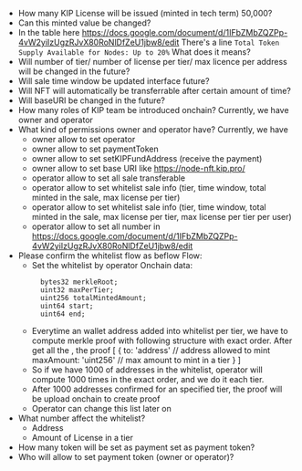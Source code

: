 - How many KIP License will be issued (minted in tech term) 50,000? 
- Can this minted value be changed?
- In the table here https://docs.google.com/document/d/1IFbZMbZQZPp-4vW2yiIzUgzRJvX80RoNlDfZeU1jbw8/edit
There's a line `Total Token Supply Available for Nodes: Up to 20%` What does it means?
- Will number of tier/ number of license per tier/ max licence per address will be changed in the future?
- Will sale time window be updated interface future?
- Will NFT will automatically be transferrable after certain amount of time?
- Will baseURI be changed in the future?
- How many roles of KIP team be introduced onchain?
    Currently, we have owner and operator
- What kind of permissions owner and operator have?
    Currently, we have 
    - owner allow to set operator
    - owner allow to set paymentToken
    - owner allow to set setKIPFundAddress (receive the payment)
    - owner allow to set base URI like https://node-nft.kip.pro/
    - operator allow to set all sale transferable
    - operator allow to set whitelist sale info (tier, time window, total minted in the sale, max license per tier)
    - operator allow to set whitelist sale info (tier, time window, total minted in the sale, max license per tier, max license per tier per user)
    - operator allow to set all number in https://docs.google.com/document/d/1IFbZMbZQZPp-4vW2yiIzUgzRJvX80RoNlDfZeU1jbw8/edit
- Please confirm the whitelist flow as beflow
    Flow:
    - Set the whitelist by operator
      Onchain data:
      ```
        bytes32 merkleRoot;
        uint32 maxPerTier;
        uint256 totalMintedAmount;
        uint64 start;
        uint64 end;
      ```
    - Everytime an wallet address added into whitelist per tier, we have to compute merkle proof with following structure with exact order. After get all the , the proof
    [
      {
        to: 'address' // address allowed to mint
        maxAmount: 'uint256' // max amount to mint in a tier
      }
    ]
    - So if we have 1000 of addresses in the whitelist, operator will compute 1000 times in the exact order, and we do it each tier. 
    - After 1000 addresses confirmed for an specified tier, the proof will be upload onchain to create proof
    - Operator can change this list later on
- What number affect the whitelist?
    - Address
    - Amount of License in a tier
- How many token will be set as payment set as payment token?
- Who will allow to set payment token (owner or operator)?
